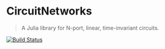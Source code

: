 # CircuitNetworks
> A Julia library for N-port, linear, time-invariant circuits.

[![Build Status](https://github.com/kiranshila/CircuitNetworks.jl/actions/workflows/CI.yml/badge.svg?branch=main)](https://github.com/kiranshila/CircuitNetworks.jl/actions/workflows/CI.yml?query=branch%3Amain)

